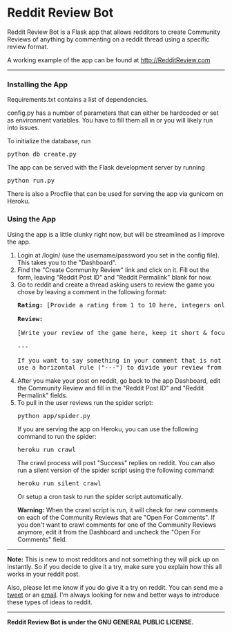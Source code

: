 <h1>Reddit Review Bot</h1>

Reddit Review Bot is a Flask app that allows redditors to create Community Reviews of anything by commenting on a reddit thread using a specific review format.

A working example of the app can be found at http://RedditReview.com

<hr />

<h3>Installing the App</h3>

Requirements.txt contains a list of dependencies.

config.py has a number of parameters that can either be hardcoded or set as environment variables. You have to fill them all in or you will likely run into issues.

To initialize the database, run

<pre>python db_create.py</pre>

The app can be served with the Flask development server by running

<pre>python run.py</pre>

There is also a Procfile that can be used for serving the app via gunicorn on Heroku.

<h3>Using the App</h3>

Using the app is a little clunky right now, but will be streamlined as I improve the app.

<ol>
<li>Login at /login/ (use the username/password you set in the config file). This takes you to the "Dashboard".</li>

<li>Find the "Create Community Review" link and click on it. Fill out the form, leaving "Reddit Post ID" and "Reddit Permalink" blank for now.</li>

<li>Go to reddit and create a thread asking users to review the game you chose by leaving a comment in the following format:

<pre>
<strong>Rating:</strong> [Provide a rating from 1 to 10 here, integers only, required]

<strong>Review:</strong>

[Write your review of the game here, keep it short &amp; focus on your experience, optional]

---

If you want to say something in your comment that is not part of your review,
use a horizontal rule ("---") to divide your review from your non-review comments.
</pre>
</li>

<li>After you make your post on reddit, go back to the app Dashboard, edit the Community Review and fill in the "Reddit Post ID" and "Reddit Permalink" fields.</li>

<li>To pull in the user reviews run the spider script:

<pre>
python app/spider.py
</pre>

If you are serving the app on Heroku, you can use the following command to run the spider:

<pre>
heroku run crawl
</pre>

The crawl process will post "Success" replies on reddit. You can also run a silent version of the spider script using the following command:

<pre>
heroku run silent_crawl
</pre>

<p>Or setup a cron task to run the spider script automatically.</p>

<p><strong>Warning:</strong> When the crawl script is run, it will check for new comments on each of the Community Reviews that are "Open For Comments". If you don't want to crawl comments for one of the Community Reviews anymore, edit it from the Dashboard and uncheck the "Open For Comments" field.</p>
</li>
</ol>
<hr />

<strong>Note:</strong> This is new to most redditors and not something they will pick up on instantly. So if you decide to give it a try, make sure you explain how this all works in your reddit post.

Also, please let me know if you do give it a try on reddit. You can send me a <a href="http://twitter.com/daviddigiovanni" target="_blank">tweet</a> or an <a href="http://groupsrc.com/contact" target="_blank">email</a>. I'm always looking for new and better ways to introduce these types of ideas to reddit.

<hr />

<strong>Reddit Review Bot is under the GNU GENERAL PUBLIC LICENSE.</strong>
